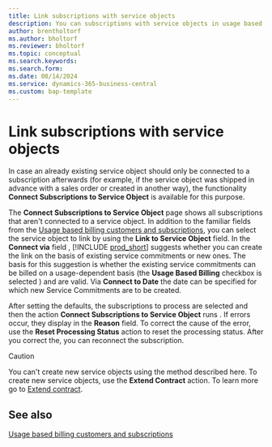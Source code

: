 ```yaml
---
title: Link subscriptions with service objects
description: You can subscriptions with service objects in usage based billing.
author: brentholtorf
ms.author: bholtorf
ms.reviewer: bholtorf
ms.topic: conceptual
ms.search.keywords: 
ms.search.form: 
ms.date: 08/14/2024
ms.service: dynamics-365-business-central
ms.custom: bap-template
---
```


# Link subscriptions with service objects

In case an already existing service object should only be connected to a subscription afterwards (for example, if the service object was shipped in advance with a sales order or created in another way), the functionality **Connect Subscriptions to Service Object** is available for this purpose.

The **Connect Subscriptions to Service Object** page shows all subscriptions that aren't connected to a service object. In addition to the familiar fields from the [Usage based billing customers and subscriptions](../masterdata/customers-subscriptions.md), you can select the service object to link by using the **Link to Service Object** field. In the **Connect via** field <!--don't see this field on the **Connect Subscriptions to Service Object** page-->, [!INCLUDE [prod_short](../../includes/prod_short.md)] suggests whether you can create the link on the basis of existing service commitments or new ones. The basis for this suggestion is whether the existing service commitments can be billed on a usage-dependent basis (the **Usage Based Billing** checkbox is selected <!--selected where? this seems to talk about service commitments, but the checkbox is on the service object. -->) and are valid. Via **Connect to Date** the date can be specified for which new Service Commitments are to be created.

After setting the defaults, the subscriptions to process are selected and then the action **Connect Subscriptions to Service Object** runs <!--there was "is called". Automatically, or is this saying that the user should run the action-->. If errors occur, they display in the **Reason** field. To correct the cause of the error, use the **Reset Processing Status** action to reset the processing status. After you correct the, you can reconnect the subscription.

> [!CAUTION]
> You can't create new service objects using the method described here. To create new service objects, use the **Extend Contract** action. To learn more go to [Extend contract](extend-contract.md).

## See also

[Usage based billing customers and subscriptions](../masterdata/customers-subscriptions.md)